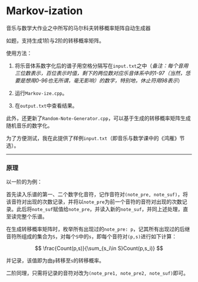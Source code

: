 # Markov-ization
 音乐与数学大作业之中所写的马尔科夫转移概率矩阵自动生成器



如题，支持生成1阶与2阶的转移概率矩阵。

使用方法：

1. 将乐音体系数字化后的谱子用空格分隔写在`input.txt`之中（*备注：每个音用三位数表示，百位表示时值，剩下的两位数对应乐音体系中的1-97（当然，恁要是想用0-96也无所谓，毫无影响）的数字，特别地，休止符用98表示*）

2. 运行`Markov-ize.cpp`。
3. 在`output.txt`中查看结果。



此外，还更新了`Random-Note-Generator.cpp`，可以基于生成的转移概率矩阵生成随机音乐的数字化。



为了方便测试，我在此提供了样例`input.txt`（即音乐与数学课中的《鸿雁》节选）。

***

### 原理

以一阶的为例：

首先读入乐谱的第一、二个数字化音符，记作音符对`(note_pre, note_suf)`，将该音符对出现的次数记录，并将以`note_pre`为前一个音符的音符对出现的次数记录。此后将`note_suf`赋值给`note_pre`，并读入新的`note_suf`，并同上述处理，直至读完整个乐谱。

在生成转移概率矩阵时，枚举所有出现过的`note_pre: p`，记其所有出现过的后继音符所组成的集合为`S`，对每个`S`中的`s`，即每个音符对`(p,s)`进行如下计算：


$$
\frac{Count(p,s)}{\sum_{s_i\in S}Count(p,s_i)}
$$


并记录，该值即为由`p`转移至`s`的转移概率。

二阶同理，只需将记录的音符对改为`(note_pre1, note_pre2, note_suf)`即可。